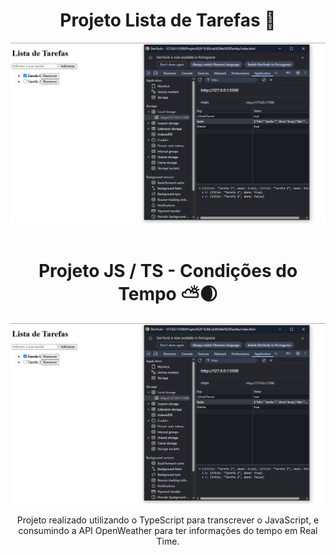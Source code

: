 <h1 align="center" >Projeto Lista de Tarefas 🎫</h1>
<img src="https://github.com/devsophya/TypeScript/blob/main/Projeto%20-%20Lista%20de%20Tarefas/asset/lista%20de%20tarefas.png">
<br />
<br />
<h1 align="center" >Projeto JS / TS - Condições do Tempo ⛅🌒 </h1>
<img src="https://github.com/devsophya/TypeScript/blob/main/Projeto%20-%20Lista%20de%20Tarefas/asset/lista%20de%20tarefas.png">
<div>
  <p align='center'>Projeto realizado utilizando o TypeScript para transcrever o JavaScript, e consumindo a API OpenWeather para ter informações do tempo em Real Time.</p>
</div>


